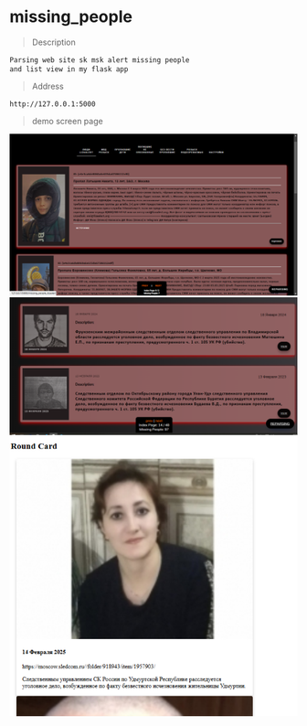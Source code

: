 # missing_people

> Description

```
Parsing web site sk msk alert missing people
and list view in my flask app
```

> Address

```
http://127.0.0.1:5000
```

> demo screen page

![alt text](demo/img_3.png)
![alt text](demo/img_2.png)
![alt text](demo/img_1.png)
